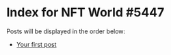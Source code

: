 # Index for NFT World #5447
Posts will be displayed in the order below:

- [Your first post](./001-first.md)

